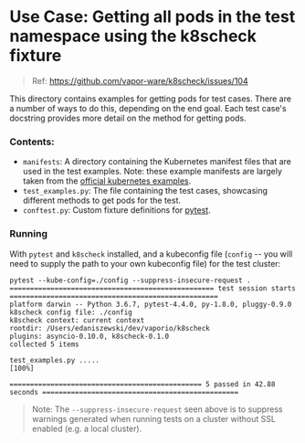 # Use Case: Getting all pods in the test namespace using the k8scheck fixture

> Ref: https://github.com/vapor-ware/k8scheck/issues/104

This directory contains examples for getting pods for test cases. There are a number
of ways to do this, depending on the end goal. Each test case's docstring provides
more detail on the method for getting pods.

### Contents:

* `manifests`: A directory containing the Kubernetes manifest files that are used
  in the test examples. Note: these example manifests are largely taken from the
  [official kubernetes examples](https://github.com/kubernetes/examples).
* `test_examples.py`: The file containing the test cases, showcasing different
  methods to get pods for the test.
* `conftest.py`: Custom fixture definitions for [pytest](https://docs.pytest.org/en/latest/writing_plugins.html#conftest-py-plugins).

### Running
With `pytest` and `k8scheck` installed, and a kubeconfig file (`config` -- you will need
to supply the path to your own kubeconfig file) for the test cluster:

```console
pytest --kube-config=./config --suppress-insecure-request .
================================================== test session starts ===================================================
platform darwin -- Python 3.6.7, pytest-4.4.0, py-1.8.0, pluggy-0.9.0
k8scheck config file: ./config
k8scheck context: current context
rootdir: /Users/edaniszewski/dev/vaporio/k8scheck
plugins: asyncio-0.10.0, k8scheck-0.1.0
collected 5 items

test_examples.py .....                                                                                             [100%]

=============================================== 5 passed in 42.88 seconds ================================================

```

> Note: The `--suppress-insecure-request` seen above is to suppress warnings generated
> when running tests on a cluster without SSL enabled (e.g. a local cluster).
